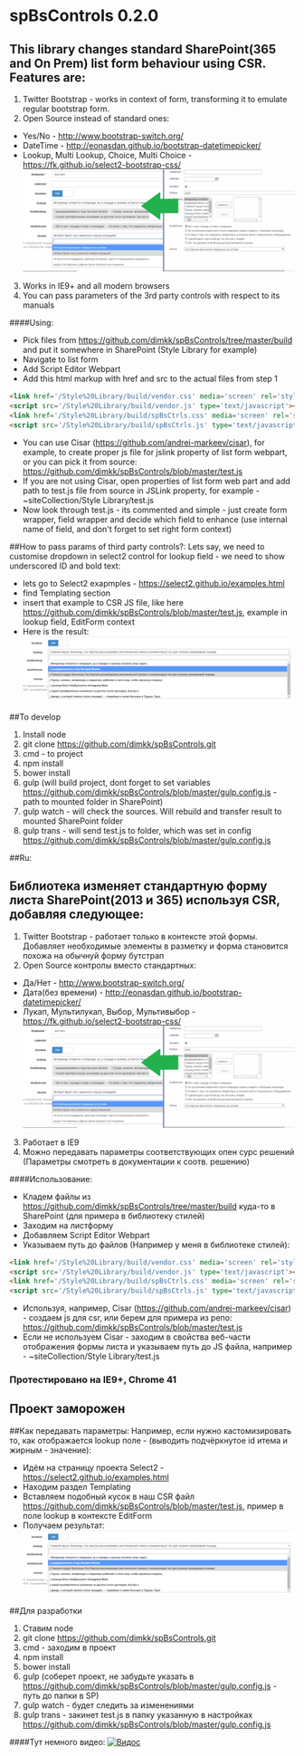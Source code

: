 # spBsControls 0.2.0
## This library changes standard SharePoint(365 and On Prem) list form behaviour using CSR. Features are:
1. Twitter Bootstrap - works in context of form, transforming it to emulate regular bootstrap form.
2. Open Source instead of standard ones:
 * Yes/No - http://www.bootstrap-switch.org/
 * DateTime - http://eonasdan.github.io/bootstrap-datetimepicker/
 * Lookup, Multi Lookup, Choice, Multi Choice - https://fk.github.io/select2-bootstrap-css/
![alt tag](https://raw.githubusercontent.com/dimkk/spBsControls/master/show.png)
3. Works in IE9+ and all modern browsers
4. You can pass parameters of the 3rd party controls with respect to its manuals

####Using:<br/>
  * Pick files from https://github.com/dimkk/spBsControls/tree/master/build and put it somewhere in SharePoint (Style Library for example)<br/>
  * Navigate to list form<br/>
  * Add Script Editor Webpart
  * Add this html markup with href and src to the actual files from step 1 <br/>
  ```html
  <link href='/Style%20Library/build/vendor.css' media='screen' rel='stylesheet' type='text/css'/>
  <script src='/Style%20Library/build/vendor.js' type='text/javascript'></script>
  <link href='/Style%20Library/build/spBsCtrls.css' media='screen' rel='stylesheet' type='text/css' />
  <script src='/Style%20Library/build/spBsCtrls.js' type='text/javascript'></script>
  ```

  * You can use Cisar (https://github.com/andrei-markeev/cisar), for example, to create proper js file for jslink property of list form webpart, or you can pick it from source: https://github.com/dimkk/spBsControls/blob/master/test.js<br/>
  * If you are not using Cisar, open properties of list form web part and add path to test.js file from source in JSLink property, for example - ~siteCollection/Style Library/test.js
  * Now look through test.js - its commented and simple - just create form wrapper, field wrapper and decide which field to enhance (use internal name of field, and don't forget to set right form context)


##How to pass params of third party controls?:
Lets say, we need to customise dropdown in select2 control for lookup field - we need to show underscored ID and bold text:
 * lets go to Select2 exapmples - https://select2.github.io/examples.html
 * find Templating section
 * insert that example to CSR JS file, like here https://github.com/dimkk/spBsControls/blob/master/test.js, example in lookup field, EditForm context
 * Here is the result:
 ![alt tag](https://raw.githubusercontent.com/dimkk/spBsControls/master/select2-templating.png)

##To develop
1. Install node
1. git clone https://github.com/dimkk/spBsControls.git
2. cmd - to project
3. npm install
4. bower install
5. gulp (will build project, dont forget to set variables https://github.com/dimkk/spBsControls/blob/master/gulp.config.js - path to mounted folder in SharePoint)
6. gulp watch - will check the sources. Will rebuild and transfer result to mounted SharePoint folder 
7. gulp trans - will send test.js to folder, which was set in config https://github.com/dimkk/spBsControls/blob/master/gulp.config.js

##Ru:
## Библиотека изменяет стандартную форму листа SharePoint(2013 и 365) используя CSR, добавляя следующее:
1. Twitter Bootstrap - работает только в контексте этой формы. Добавляет необходимые элементы в разметку и форма становится похожа на обычнуй форму бутстрап
2. Open Source контролы вместо стандартных:
 * Да/Нет - http://www.bootstrap-switch.org/
 * Дата(без времени) - http://eonasdan.github.io/bootstrap-datetimepicker/
 * Лукап, Мультилукап, Выбор, Мультивыбор - https://fk.github.io/select2-bootstrap-css/
![alt tag](https://raw.githubusercontent.com/dimkk/spBsControls/master/show.png)
3. Работает в IE9
4. Можно передавать параметры соответствующих опен сурс решений (Параметры смотреть в документации к соотв. решению)

####Использование:<br/>
  * Кладем файлы из https://github.com/dimkk/spBsControls/tree/master/build куда-то в SharePoint (для примера в библиотеку стилей)<br/>
  * Заходим на листформу<br/>
  * Добавляем Script Editor Webpart
  * Указываем путь до файлов (Например у меня в библиотеке стилей): <br/>
  ```html
  <link href='/Style%20Library/build/vendor.css' media='screen' rel='stylesheet' type='text/css'/>
  <script src='/Style%20Library/build/vendor.js' type='text/javascript'></script>
  <link href='/Style%20Library/build/spBsCtrls.css' media='screen' rel='stylesheet' type='text/css' />
  <script src='/Style%20Library/build/spBsCtrls.js' type='text/javascript'></script>
  ```

  * Используя, например, Cisar (https://github.com/andrei-markeev/cisar) - создаем js для csr, или берем для примера из репо: https://github.com/dimkk/spBsControls/blob/master/test.js<br/>
  * Если не используем Cisar - заходим в свойства веб-части отображения формы листа и указываем путь до JS файла, например - ~siteCollection/Style Library/test.js

### Протестировано на IE9+, Chrome 41

## Проект заморожен

##Как передавать параметры:
Например, если нужно кастомизировать то, как отображается lookup поле - (выводить подчёркнутое id итема и жирным - значение):
 * Идём на страницу проекта Select2 - https://select2.github.io/examples.html
 * Находим раздел Templating
 * Вставляем подобный кусок в наш CSR файл https://github.com/dimkk/spBsControls/blob/master/test.js, пример в поле lookup в контексте EditForm
 * Получаем результат:
 ![alt tag](https://raw.githubusercontent.com/dimkk/spBsControls/master/select2-templating.png)

##Для разработки
1. Ставим node
1. git clone https://github.com/dimkk/spBsControls.git
2. cmd - заходим в проект
3. npm install
4. bower install
5. gulp (соберет проект, не забудьте указать в https://github.com/dimkk/spBsControls/blob/master/gulp.config.js - путь до папки в SP)
6. gulp watch - будет следить за изменениями
7. gulp trans - закинет test.js в папку указанную в настройках https://github.com/dimkk/spBsControls/blob/master/gulp.config.js

####Тут немного видео:
[![Видос](http://img.youtube.com/vi/LxGSRqxljWk/0.jpg)](http://www.youtube.com/watch?v=LxGSRqxljWk)
